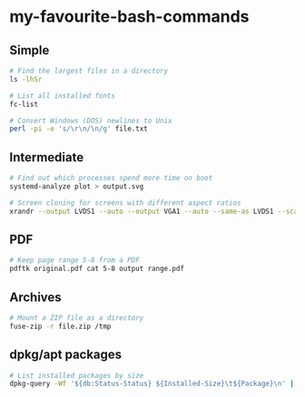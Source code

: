 # my-favourite-bash-commands

## Simple
```bash
# Find the largest files in a directory
ls -lhSr

# List all installed fonts
fc-list

# Convert Windows (DOS) newlines to Unix
perl -pi -e 's/\r\n/\n/g' file.txt
```

## Intermediate
```bash
# Find out which processes spend more time on boot
systemd-analyze plot > output.svg

# Screen cloning for screens with different aspect ratios
xrandr --output LVDS1 --auto --output VGA1 --auto --same-as LVDS1 --scale 1.33x1
```

## PDF
```bash
# Keep page range 5-8 from a PDF
pdftk original.pdf cat 5-8 output range.pdf
```

## Archives
```bash
# Mount a ZIP file as a directory
fuse-zip -r file.zip /tmp
```

## dpkg/apt packages
```bash
# List installed packages by size
dpkg-query -Wf '${db:Status-Status} ${Installed-Size}\t${Package}\n' | sed -ne 's/^installed //p'|sort -n
```
